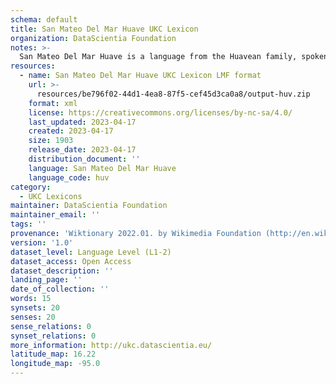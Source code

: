 ```yaml
---
schema: default
title: San Mateo Del Mar Huave UKC Lexicon
organization: DataScientia Foundation
notes: >-
  San Mateo Del Mar Huave is a language from the Huavean family, spoken in North America. The UKC Lexicon of San Mateo Del Mar Huave is represented as a lexico-semantic network. It consists of words, word senses, synsets, as well as sense-level and synset-level relationships.
resources:
  - name: San Mateo Del Mar Huave UKC Lexicon LMF format
    url: >-
      resources/be796f02-44d1-4ea8-87f5-cef45d3ca0a8/output-huv.zip
    format: xml
    license: https://creativecommons.org/licenses/by-nc-sa/4.0/
    last_updated: 2023-04-17
    created: 2023-04-17
    size: 1903
    release_date: 2023-04-17
    distribution_document: ''
    language: San Mateo Del Mar Huave
    language_code: huv
category:
  - UKC Lexicons
maintainer: DataScientia Foundation
maintainer_email: ''
tags: ''
provenance: 'Wiktionary 2022.01. by Wikimedia Foundation (http://en.wiktionary.org); KinDiv: Kinship Diversity 1.0 by Temuulen Khishigsuren (http://ukc.disi.unitn.it/index.php/kinship/); Native Languages of the Americas 2021.11. by Laura Redish and Orrin Lewis (http://www.native-languages.org); Princeton WordNet 2.1 by Princeton University (https://wordnet.princeton.edu)'
version: '1.0'
dataset_level: Language Level (L1-2)
dataset_access: Open Access
dataset_description: ''
landing_page: ''
date_of_collection: ''
words: 15
synsets: 20
senses: 20
sense_relations: 0
synset_relations: 0
more_information: http://ukc.datascientia.eu/
latitude_map: 16.22
longitude_map: -95.0
---
```

